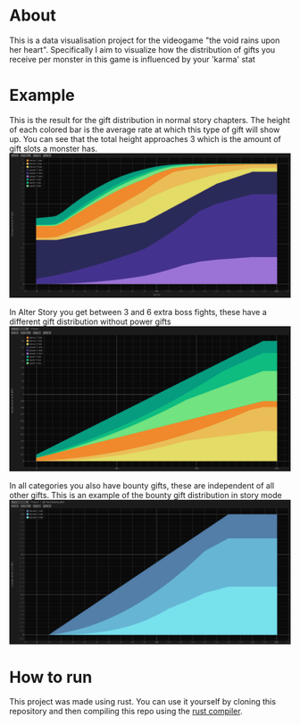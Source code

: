 # About
This is a data visualisation project for the videogame "the void rains upon her heart".
Specifically I aim to visualize how the distribution of gifts you receive per monster in this game is influenced by your 'karma' stat

# Example
This is the result for the gift distribution in normal story chapters. The height of each colored bar is the average rate at which this type of gift will show up. You can see that the total height approaches 3 which is the amount of gift slots a monster has.
![Normal Story Chapter Example](example_pictures/Story.png)


In Alter Story you get between 3 and 6 extra boss fights, these have a different gift distribution without power gifts
![Late Alter Story Chapter](example_pictures/AStory.png)

In all categories you also have bounty gifts, these are independent of all other gifts. This is an example of the bounty gift distribution in story mode
![Normal Story Bounty gifts](example_pictures/Story_Bounty.png)
# How to run
This project was made using rust. You can use it yourself by cloning this repository and then compiling this repo using the [rust compiler](https://doc.rust-lang.org/book/ch01-01-installation.html).
